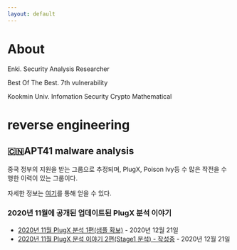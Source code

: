 ```yaml
---
layout: default
---
```


# About

Enki. Security Analysis Researcher

Best Of The Best. 7th vulnerability

Kookmin Univ. Infomation Security Crypto Mathematical

# reverse engineering

## 🇨🇳APT41 malware analysis

중국 정부의 지원을 받는 그룹으로 추정되며, PlugX, Poison Ivy등 수 많은 작전을 수행한 이력이 있는 그룹이다. 

자세한 정보는 [여기](https://malpedia.caad.fkie.fraunhofer.de/actor/apt41)를 통해 얻을 수 있다.

### 2020년 11월에 공개된 업데이트된 PlugX 분석 이야기

- [2020년 11월 PlugX 분석 1편(샘플 확보)](./post/PlugX-1.md) - 2020년 12월 21일
- [2020년 11월 PlugX 분석 이야기 2편(Stage1 분석) - 작성중](./post/PlugX-2.md) - 2020년 12월 21일

